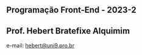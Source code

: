 ## Programação Front-End - 2023-2

## Prof. Hebert Bratefixe Alquimim

e-mail: [hebert@uni9.pro.br](mailto:hebert@uni9.pro.br)
